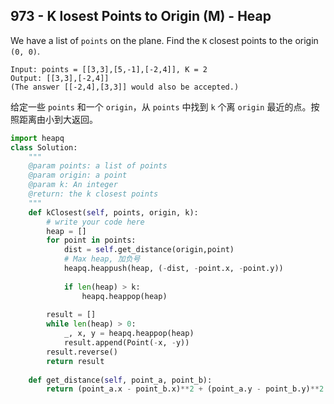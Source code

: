 ## 973 - K losest Points to Origin (M) - Heap

We have a list of `points` on the plane.  Find the `K` closest points to the origin `(0, 0)`.

```
Input: points = [[3,3],[5,-1],[-2,4]], K = 2
Output: [[3,3],[-2,4]]
(The answer [[-2,4],[3,3]] would also be accepted.)
```

给定一些 `points` 和一个 `origin`，从 `points` 中找到 `k` 个离 `origin` 最近的点。按照距离由小到大返回。

```python
import heapq
class Solution:
    """
    @param points: a list of points
    @param origin: a point
    @param k: An integer
    @return: the k closest points
    """
    def kClosest(self, points, origin, k):
        # write your code here
        heap = []
        for point in points:
            dist = self.get_distance(origin,point)
            # Max heap, 加负号
            heapq.heappush(heap, (-dist, -point.x, -point.y))
            
            if len(heap) > k:
                heapq.heappop(heap)
        
        result = []
        while len(heap) > 0:
            _, x, y = heapq.heappop(heap)
            result.append(Point(-x, -y))
        result.reverse()
        return result
    
    def get_distance(self, point_a, point_b):
        return (point_a.x - point_b.x)**2 + (point_a.y - point_b.y)**2
```

